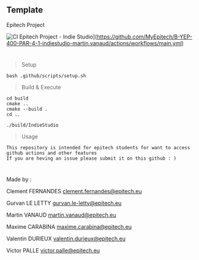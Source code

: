 ## Template
Epitech Project

![CI Epitech Project - Indie Studio](https://github.com/MyEpitech/B-YEP-400-PAR-4-1-indiestudio-martin.vanaud/actions/workflows/main.yml/badge.svg?branch=master)](https://github.com/MyEpitech/B-YEP-400-PAR-4-1-indiestudio-martin.vanaud/actions/workflows/main.yml)

#

> Setup
```
bash .github/scripts/setup.sh
```

> Build & Execute
```
cd build
cmake ..
cmake --build .
cd ..

./build/IndieStudio
```

> Usage
```
This repository is intended for epitech students for want to access github actions and other features
If you are heving an issue please submit it on this github : )
```
#

Made by :

Clement FERNANDES <clement.fernandes@epitech.eu>

Gurvan LE LETTY <gurvan.le-letty@epitech.eu>

Martin VANAUD <martin.vanaud@epitech.eu>

Maxime CARABINA <maxime.carabina@epitech.eu>

Valentin DURIEUX <valentin.durieux@epitech.eu>

Victor PALLE <victor.palle@epitech.eu>
